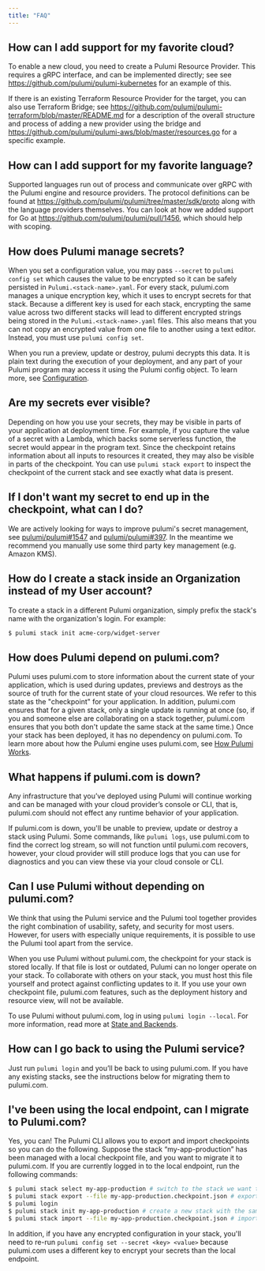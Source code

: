 ```yaml
---
title: "FAQ"
---
```


## How can I add support for my favorite cloud?

To enable a new cloud, you need to create a Pulumi Resource Provider.  This requires a gRPC interface, and can be implemented directly; see see https://github.com/pulumi/pulumi-kubernetes for an example of this.  

If there is an existing Terraform Resource Provider for the target, you can also use Terraform Bridge;  see https://github.com/pulumi/pulumi-terraform/blob/master/README.md for a description of the overall structure and process of adding a new provider using the bridge and https://github.com/pulumi/pulumi-aws/blob/master/resources.go for a specific example.

## How can I add support for my favorite language?

Supported languages run out of process and communicate over gRPC with the Pulumi engine and resource providers.  The protocol definitions can be found at https://github.com/pulumi/pulumi/tree/master/sdk/proto along with the language providers themselves.  You can look at how we added support for Go at https://github.com/pulumi/pulumi/pull/1456, which should help with scoping.

## How does Pulumi manage secrets?

When you set a configuration value, you may pass `--secret` to `pulumi config set` which causes the value to be encrypted so it can be safely persisted in `Pulumi.<stack-name>.yaml`. For every stack, pulumi.com manages a unique encryption key, which it uses to encrypt secrets for that stack. Because a different key is used for each stack, encrypting the same value across two different stacks will lead to different encrypted strings being stored in the `Pulumi.<stack-name>.yaml` files. This also means that you can not copy an encrypted value from one file to another using a text editor. Instead, you must use `pulumi config set`.

When you run a preview, update or destroy, pulumi decrypts this data. It is plain text during the execution of your deployment, and any part of your Pulumi program may access it using the Pulumi config object. To learn more, see [Configuration](https://pulumi.io/reference/config.html).

## Are my secrets ever visible?

Depending on how you use your secrets, they may be visible in parts of your application at deployment time. For example, if you capture the value of a secret with a Lambda, which backs some serverless function, the secret would appear in the program text. Since the checkpoint retains information about all inputs to resources it created, they may also be visible in parts of the checkpoint. You can use `pulumi stack export` to inspect the checkpoint of the current stack and see exactly what data is present.

## If I don't want my secret to end up in the checkpoint, what can I do?

We are actively looking for ways to improve pulumi's secret management, see [pulumi/pulumi#1547](https://github.com/pulumi/pulumi/issues/1547) and [pulumi/pulumi#397](https://github.com/pulumi/pulumi/issues/397). In the meantime we recommend you manually use some third party key management (e.g. Amazon KMS). 

## How do I create a stack inside an Organization instead of my User account?

To create a stack in a different Pulumi organization, simply prefix the stack's
name with the organization's login. For example:

```sh
$ pulumi stack init acme-corp/widget-server
```

## How does Pulumi depend on pulumi.com?

Pulumi uses pulumi.com to store information about the current state of your application, which is used during updates, previews and destroys as the source of truth for the current state of your cloud resources. We refer to this state as the "checkpoint" for your application. In addition, pulumi.com ensures that for a given stack, only a single update is running at once (so, if you and someone else are collaborating on a stack together, pulumi.com ensures that you both don't update the same stack at the same time.) Once your stack has been deployed, it has no dependency on pulumi.com. To learn more about how the Pulumi engine uses pulumi.com, see [How Pulumi Works](https://pulumi.io/reference/how.html).

## What happens if pulumi.com is down?

Any infrastructure that you’ve deployed using Pulumi will continue working and can be managed with your cloud provider’s console or CLI, that is, pulumi.com should not effect any runtime behavior of your application.  

If pulumi.com is down, you'll be unable to preview, update or destroy a stack using Pulumi.  Some commands, like `pulumi logs`, use pulumi.com to find the correct log stream, so will not function until pulumi.com recovers, however, your cloud provider will still produce logs that you can use for diagnostics and you can view these via your cloud console or CLI. 

## Can I use Pulumi without depending on pulumi.com?

We think that using the Pulumi service and the Pulumi tool together provides the right combination of usability, safety, and security for most users. However, for users with especially unique requirements, it is possible to use the Pulumi tool apart from the service.

When you use Pulumi without pulumi.com, the checkpoint for your stack is stored locally. If that file is lost or outdated, Pulumi can no longer operate on your stack. To collaborate with others on your stack, you must host this file yourself and protect against conflicting updates to it. If you use your own checkpoint file, pulumi.com features, such as the deployment history and resource view, will not be available.

To use Pulumi without pulumi.com, log in using `pulumi login --local`. For more information, read more at [State and Backends](./state.html).

## How can I go back to using the Pulumi service?

Just run `pulumi login` and you’ll be back to using pulumi.com. If you have any existing stacks, see the instructions below for migrating them to pulumi.com.

## I've been using the local endpoint, can I migrate to Pulumi.com?

Yes, you can! The Pulumi CLI allows you to export and import checkpoints so you can do the following.  Suppose the stack “my-app-production” has been managed with a local checkpoint file, and you want to migrate it to pulumi.com. If you are currently logged in to the local endpoint, run the following commands: 

```sh
$ pulumi stack select my-app-production # switch to the stack we want to export
$ pulumi stack export --file my-app-production.checkpoint.json # export the stack's checkpoint to a local file
$ pulumi login
$ pulumi stack init my-app-production # create a new stack with the same name on pulumi.com
$ pulumi stack import --file my-app-production.checkpoint.json # import the new existing checkpoint into pulumi.com
```

In addition, if you have any encrypted configuration in your stack, you'll need to re-run `pulumi config set --secret <key> <value>` because pulumi.com uses a different key to encrypt your secrets than the local endpoint.
